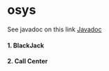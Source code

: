 # osys

See javadoc on this link [Javadoc](http://wishyouhappy.github.io/osys/doc/index.html)

#### 1. BlackJack

#### 2. Call Center



	




